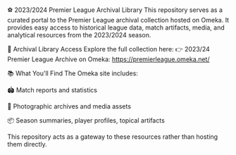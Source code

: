 ⚽ 2023/2024 Premier League Archival Library
This repository serves as a curated portal to the Premier League archival collection hosted on Omeka. It provides easy access to historical league data, match artifacts, media, and analytical resources from the 2023/2024 season.

🔗 Archival Library Access
Explore the full collection here:
👉 2023/24 Premier League Archive on Omeka: https://premierleague.omeka.net/

📚 What You'll Find
The Omeka site includes:

🏟️ Match reports and statistics

📸 Photographic archives and media assets

📦 Season summaries, player profiles, topical artifacts

This repository acts as a gateway to these resources rather than hosting them directly.


